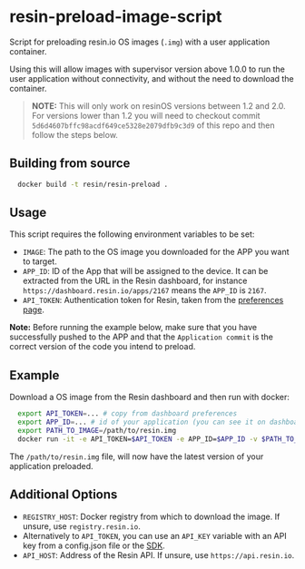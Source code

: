 # resin-preload-image-script

Script for preloading resin.io OS images (`.img`) with a user application container.

Using this will allow images with supervisor version above 1.0.0 to run the user application without connectivity, and without the need to download the container.

>**NOTE:** This will only work on resinOS versions between 1.2 and 2.0. For versions lower than 1.2 you will need to checkout commit `5d6d4607bffc98acdf649ce5328e2079dfb9c3d9` of this repo and then follow the steps below. 

## Building from source

```bash
  docker build -t resin/resin-preload .
```

## Usage

This script requires the following environment variables to be set:
  * `IMAGE`: The path to the OS image you downloaded for the APP you want to target.
  * `APP_ID`: ID of the App that will be assigned to the device. It can be extracted from the URL in the Resin dashboard, for instance `https://dashboard.resin.io/apps/2167` means the `APP_ID` is `2167`.
  * `API_TOKEN`: Authentication token for Resin, taken from the [preferences page](https://dashboard.resin.io/preferences?tab=details). 

**Note:** Before running the example below, make sure that you have successfully pushed to the APP and that the `Application commit` is the correct version of the code you intend to preload.

## Example

Download a OS image from the Resin dashboard and then run with docker:

```bash
  export API_TOKEN=... # copy from dashboard preferences
  export APP_ID=... # id of your application (you can see it on dashboard URL when you visit your app page)
  export PATH_TO_IMAGE=/path/to/resin.img
  docker run -it -e API_TOKEN=$API_TOKEN -e APP_ID=$APP_ID -v $PATH_TO_IMAGE:/img/resin.img --privileged resin/resin-preload
```

The `/path/to/resin.img` file, will now have the latest version of your application preloaded.

## Additional Options
* `REGISTRY_HOST`: Docker registry from which to download the image. If unsure, use `registry.resin.io`.
* Alternatively to `API_TOKEN`, you can use an `API_KEY` variable with an API key from a config.json file or the [SDK](https://github.com/resin-io/resin-sdk/blob/master/DOCUMENTATION.md#resin.models.application.getApiKey).
* `API_HOST`: Address of the Resin API. If unsure, use `https://api.resin.io`.